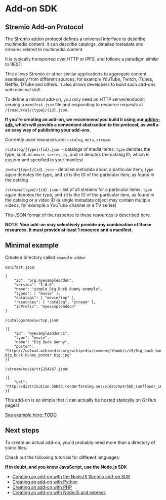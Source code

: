 # Add-on SDK

## Stremio Add-on Protocol

The Stremio addon protocol defines a universal interface to describe multimedia content. It can describe catalogs, detailed metadata and streams related to multimedia content.

It is typically transported over HTTP or IPFS, and follows a paradigm similar to REST.

This allows Stremio or other similar applications to aggregate content seamlessly from different sources, for example YouTube, Twitch, iTunes, Netflix, DTube and others. It also allows developers to build such add-ons with minimal skill.

To define a minimal add-on, you only need an HTTP server/endpoint serving a `manifest.json` file and responding to resource requests at `/{resource}/{type}/{id}.json`.

**If you're creating an add-on, we recommend you build it using our [addon-sdk](), which will provide a convenient abstraction to the protocol, as well a an easy way of publishing your add-ons.**

Currently used resources are: `catalog`, `meta`, `stream`.

`/catalog/{type}/{id}.json` - catalogs of media items; `type` denotes the type, such as `movie`, `series`, `tv`, and `id` denotes the catalog ID, which is custom and specified in your manifest

`/meta/{type}/{id}.json` - detailed metadata about a particular item; `type` again denotes the type, and `id` is the ID of the particular item, as found in the catalog

`/stream/{type}/{id}.json` - list of all streams for a particular items; `type` again denotes the type, and `id` is the ID of the particular item, as found in the catalog or a video ID (a single metadata object may contain mutiple videos, for example a YouTube channel or a TV series)

The JSON format of the response to these resources is described [here]().

**NOTE: Your add-on may selectively provide any combination of those resources. It must provide at least 1 resource and a manifest.**


## Minimal example

Create a directory called `example-addon`

`manifest.json`:

```
{
    "id": "org.myexampleaddon",
    "version": "1.0.0",
    "name": "simple Big Buck Bunny example",
    "types": [ "movie" ],
    "catalogs": [ "movie/top" ],
    "resources": [ "catalog", "stream" ],
    "idPrefix": "myexampleaddon"
}
```

`/catalogs/movie/top.json`:

```
[{
	"id": "myexampleaddon:1",
	"type": "movie",
	"name": "Big Buck Bunny",
	"poster": "https://upload.wikimedia.org/wikipedia/commons/thumb/c/c5/Big_buck_bunny_poster_big.jpg/220px-Big_buck_bunny_poster_big.jpg"
}]
```

`/stream/movie/tt1254207.json`:

```
[{
	"url": "http://distribution.bbb3d.renderfarming.net/video/mp4/bbb_sunflower_1080p_30fps_normal.mp4"
}]
```

This add-on is so simple that it can actually be hosted statically on GitHub pages! 

[See example here: TODO]()


## Next steps

To create an actual add-on, you'd probably need more than a directory of static files.

Check out the following tutorials for different languages:

**If in doubt, and you know JavaScript, use the Node.js SDK**

* [Creating an add-on with the NodeJS Stremio add-on SDK]()
* [Creating an add-on with Python]()
* [Creating an add-on with PHP]()
* [Creating an add-on with NodeJS and express]()

